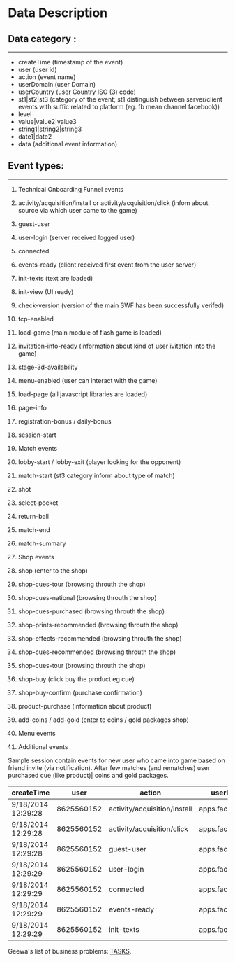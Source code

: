 # Data Description

## Data category :
-------------
- createTime (timestamp of the event)
- user (user id)
- action (event name)
- userDomain (user Domain)
- userCountry (user Country ISO (3) code)
- st1|st2|st3 (category of the event; st1 distinguish between server/client events with suffic related to platform (eg. fb mean channel facebook))
- level
- value|value2|value3
- string1|string2|string3
- date1|date2
- data (additional event information)

## Event types:
------------
1. Technical Onboarding Funnel events
  1. activity/acquisition/install or activity/acquisition/click (infom about source via which user came to the game)
  2. guest-user
  3. user-login (server received logged user)
  4. connected
  5. events-ready (client received first event from the user server)
  6. init-texts (text are loaded)
  7. init-view (UI ready)
  8. check-version (version of the main SWF has been successfully verifed)
  9. tcp-enabled
  10. load-game (main module of flash game is loaded)
  11. invitation-info-ready (information about kind of user ivitation into the game)
  12. stage-3d-availability
  13. menu-enabled (user can interact with the game)
  14. load-page (all javascript libraries are loaded)
  15. page-info
  16. registration-bonus / daily-bonus
  17. session-start

2. Match events
  1. lobby-start / lobby-exit (player looking for the opponent)
  2. match-start (st3 category inform about type of match)
  3. shot
  4. select-pocket
  5. return-ball
  6. match-end
  7. match-summary

3. Shop events
  1. shop (enter to the shop)
  2. shop-cues-tour (browsing throuth the shop)
  3. shop-cues-national (browsing throuth the shop)
  4. shop-cues-purchased (browsing throuth the shop)
  5. shop-prints-recommended (browsing throuth the shop)
  6. shop-effects-recommended (browsing throuth the shop)
  7. shop-cues-recommended (browsing throuth the shop)
  8. shop-cues-tour (browsing throuth the shop)
  9. shop-buy (click buy the product eg cue)
  10. shop-buy-confirm (purchase confirmation)
  11. product-purchase (information about product)
  12. add-coins / add-gold (enter to coins / gold packages shop)

4. Menu events
5. Additional events

Sample session contain events for new user who came into game based on friend invite (via notification). After few matches (and rematches) user purchased cue (like product)| coins and gold packages.


createTime        |user      |action                      |userDomain       |userCountry|st1      |st2         |st3  |level|value    |value2|value3|string1|string2 |string3|date1  |date2  |data
------------------|----------|----------------------------|-----------------|-----------|---------|------------|-----|-----|---------|------|------|-------|--------|-------|-------|-------|-------------------------------
9/18/2014 12:29:28|8625560152|activity/acquisition/install|apps.facebook.com|CZE        |NULL     |NULL        |NULL |0    |0        |0     |0     |pool-3 |8C612FB9|NULL   |NULL   |NULL   |NULL
9/18/2014 12:29:28|8625560152|activity/acquisition/click  |apps.facebook.com|CZE        |facebook |notification|NULL |0    |0        |0     |0     |pool-3 |8C612FB9|partner|NULL   |NULL   |NULL
9/18/2014 12:29:28|8625560152|guest-user                  |apps.facebook.com|CZE        |script-fb|loading     |guest|0    |351615012|0     |0     |NULL   |NULL    |NULL   |NULL   |NULL   |NULL
9/18/2014 12:29:29|8625560152|user-login                  |apps.facebook.com|CZE        |xserver-x|loading     |NULL |0    |175      |171   |2     |Male   |19780321|CZE    |14:00.0|29:25.6|NULL
9/18/2014 12:29:29|8625560152|connected                   |apps.facebook.com|CZE        |game-fb  |loading     |NULL |0    |1980     |0     |0     |NULL   |NULL    |NULL   |NULL   |NULL   |"{""version"":""3.9.24696.4""}"
9/18/2014 12:29:29|8625560152|events-ready                |apps.facebook.com|CZE        |game-fb  |loading     |NULL |1    |2864     |0     |0     |NULL   |NULL    |NULL   |NULL   |NULL   |"{""version"":""3.9.24696.4""}"
9/18/2014 12:29:29|8625560152|init-texts                  |apps.facebook.com|CZE        |game-fb  |loading     |NULL |0    |2515     |0     |0     |NULL   |NULL    |NULL   |NULL   |NULL   |"{""version"":""3.9.24696.4""}"

Geewa's list of business problems: [TASKS](https://github.com/hackathonBI/Geewa/blob/master/Tasks.md).